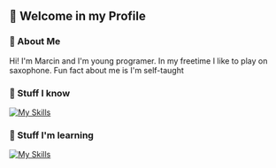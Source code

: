 ## 👋 Welcome in my Profile

### 📖 About Me
Hi! I'm Marcin and I'm young programer. In my freetime I like to play on saxophone. Fun fact about me is I'm self-taught

### 🔨 Stuff I know
[![My Skills](https://skillicons.dev/icons?i=html,css,js,python,git,github&perline=3)](https://skillicons.dev) 

### 🔧 Stuff I'm learning
[![My Skills](https://skillicons.dev/icons?i=django,discordbots,powershell&perline=3)](https://skillicons.dev)
